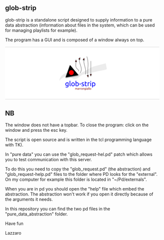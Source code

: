 glob-strip
----------

glob-strip is a standalone script designed to supply information to a pure data abstraction (information about files in the system, which can be used for managing playlists for example).

The program has a GUI and is composed of a window always on top.

![il logo del programma](logo_glob-strip.png)

NB
----

The window does not have a topbar. To close the program: click on the window and press the esc key.

The script is open source and is written in the tcl programming language with TK).

In "pure data" you can use the "glob_request-hel.pd" patch which allows you to test communication with this server.

To do this you need to copy the "glob_request.pd" (the abstraction) and "glob_request-help.pd" files to the folder where PD looks for the "external". On my computer for example this folder is located in "~/Pd/externals".

When you are in pd you should open the "help" file which embed the abstraction. The abstraction won't work if you open it directly because of the arguments it needs. 

In this repository you can find the two pd files in the "pure_data_abstraction" folder.

Have fun

Lazzaro
